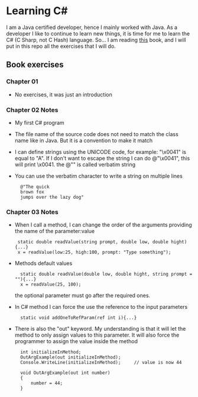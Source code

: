 # Learning C#

I am a Java certified developer, hence I mainly worked with Java. 
As a developer I like to continue to learn new things, it is time for me to learn 
the C# (C Sharp, not C Hash) language.
So... I am reading [this](http://www.csharpcourse.com/) book, and I will put in this repo all the exercises that 
I will do.

## Book exercises

### Chapter 01
- No exercises, it was just an introduction

### Chapter 02 Notes
- My first C# program
- The file name of the source code does not need to match the class name like in Java. But it is a convention to make it match
- I can define strings using the UNICODE code, for example: "\x0041" is equal to "A". If I don't want to escape the string I can do @"\x0041", this will print \x0041. the @"" is called verbatim string
- You can use the verbatim character to write a string on multiple lines
  
        @"The quick
        brown fox
        jumps over the lazy dog"

### Chapter 03 Notes
 - When I call a method, I can change the order of the arguments providing the name of the parameter:value

        static double readValue(string prompt, double low, double hight){...}
        x = readValue(low:25, high:100, prompt: "Type something");
 
- Methods default values

        static double readValue(double low, double hight, string prompt = ""){...}
        x = readValue(25, 100);
 
    the optional parameter must go after the required ones.
- In C# method I can force the use the reference to the input parameters

        static void addOneToRefParam(ref int i){...}

- There is also the "out" keyword. My understanding is that it will let the method to only assign values to this 
 parameter. It will also force the programmer to assign the value inside the method

        int initializeInMethod;
        OutArgExample(out initializeInMethod);
        Console.WriteLine(initializeInMethod);     // value is now 44
        
        void OutArgExample(out int number)
        {
            number = 44;
        }
